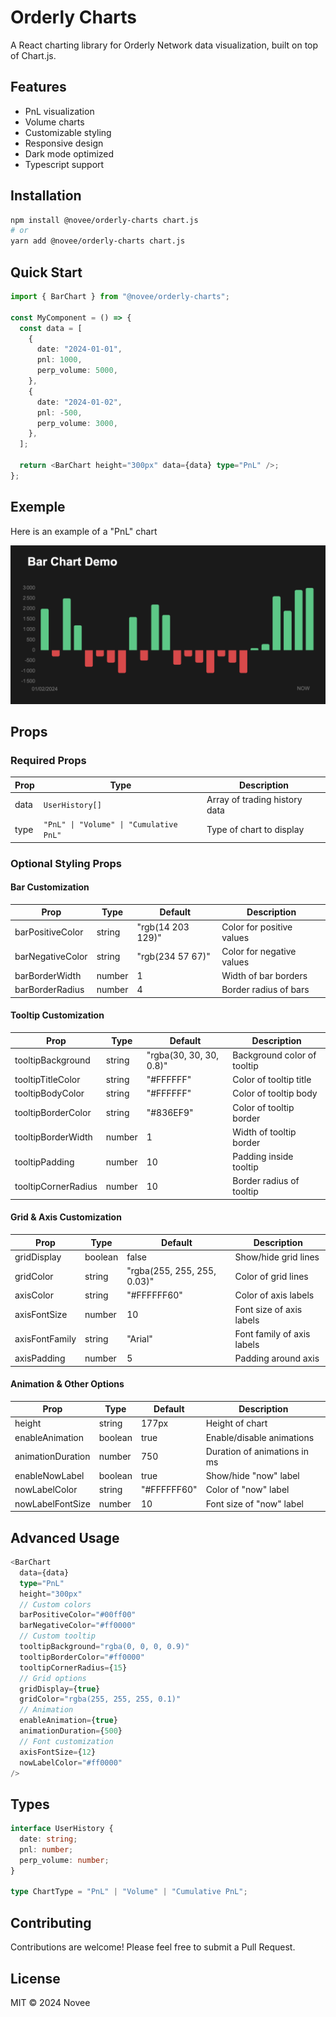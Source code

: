 # Orderly Charts

A React charting library for Orderly Network data visualization, built on top of Chart.js.

## Features

- PnL visualization
- Volume charts
- Customizable styling
- Responsive design
- Dark mode optimized
- Typescript support

## Installation

```bash
npm install @novee/orderly-charts chart.js
# or
yarn add @novee/orderly-charts chart.js
```

## Quick Start

```typescript
import { BarChart } from "@novee/orderly-charts";

const MyComponent = () => {
  const data = [
    {
      date: "2024-01-01",
      pnl: 1000,
      perp_volume: 5000,
    },
    {
      date: "2024-01-02",
      pnl: -500,
      perp_volume: 3000,
    },
  ];

  return <BarChart height="300px" data={data} type="PnL" />;
};
```

## Exemple

Here is an example of a "PnL" chart

![Exemple de graphique PnL](./public/exemple-chart-bar.png)

## Props

### Required Props

| Prop | Type                                    | Description                   |
| ---- | --------------------------------------- | ----------------------------- |
| data | `UserHistory[]`                         | Array of trading history data |
| type | `"PnL" \| "Volume" \| "Cumulative PnL"` | Type of chart to display      |

### Optional Styling Props

#### Bar Customization

| Prop             | Type   | Default           | Description               |
| ---------------- | ------ | ----------------- | ------------------------- |
| barPositiveColor | string | "rgb(14 203 129)" | Color for positive values |
| barNegativeColor | string | "rgb(234 57 67)"  | Color for negative values |
| barBorderWidth   | number | 1                 | Width of bar borders      |
| barBorderRadius  | number | 4                 | Border radius of bars     |

#### Tooltip Customization

| Prop                | Type   | Default                 | Description                 |
| ------------------- | ------ | ----------------------- | --------------------------- |
| tooltipBackground   | string | "rgba(30, 30, 30, 0.8)" | Background color of tooltip |
| tooltipTitleColor   | string | "#FFFFFF"               | Color of tooltip title      |
| tooltipBodyColor    | string | "#FFFFFF"               | Color of tooltip body       |
| tooltipBorderColor  | string | "#836EF9"               | Color of tooltip border     |
| tooltipBorderWidth  | number | 1                       | Width of tooltip border     |
| tooltipPadding      | number | 10                      | Padding inside tooltip      |
| tooltipCornerRadius | number | 10                      | Border radius of tooltip    |

#### Grid & Axis Customization

| Prop           | Type    | Default                     | Description                |
| -------------- | ------- | --------------------------- | -------------------------- |
| gridDisplay    | boolean | false                       | Show/hide grid lines       |
| gridColor      | string  | "rgba(255, 255, 255, 0.03)" | Color of grid lines        |
| axisColor      | string  | "#FFFFFF60"                 | Color of axis labels       |
| axisFontSize   | number  | 10                          | Font size of axis labels   |
| axisFontFamily | string  | "Arial"                     | Font family of axis labels |
| axisPadding    | number  | 5                           | Padding around axis        |

#### Animation & Other Options

| Prop              | Type    | Default     | Description                  |
| ----------------- | ------- | ----------- | ---------------------------- |
| height            | string  | 177px       | Height of chart              |
| enableAnimation   | boolean | true        | Enable/disable animations    |
| animationDuration | number  | 750         | Duration of animations in ms |
| enableNowLabel    | boolean | true        | Show/hide "now" label        |
| nowLabelColor     | string  | "#FFFFFF60" | Color of "now" label         |
| nowLabelFontSize  | number  | 10          | Font size of "now" label     |

## Advanced Usage

```typescript
<BarChart
  data={data}
  type="PnL"
  height="300px"
  // Custom colors
  barPositiveColor="#00ff00"
  barNegativeColor="#ff0000"
  // Custom tooltip
  tooltipBackground="rgba(0, 0, 0, 0.9)"
  tooltipBorderColor="#ff0000"
  tooltipCornerRadius={15}
  // Grid options
  gridDisplay={true}
  gridColor="rgba(255, 255, 255, 0.1)"
  // Animation
  enableAnimation={true}
  animationDuration={500}
  // Font customization
  axisFontSize={12}
  nowLabelColor="#ff0000"
/>
```

## Types

```typescript
interface UserHistory {
  date: string;
  pnl: number;
  perp_volume: number;
}

type ChartType = "PnL" | "Volume" | "Cumulative PnL";
```

## Contributing

Contributions are welcome! Please feel free to submit a Pull Request.

## License

MIT © 2024 Novee
